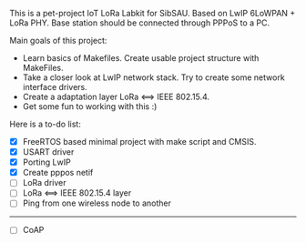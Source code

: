 This is a pet-project IoT LoRa Labkit for SibSAU. 
Based on LwIP 6LoWPAN + LoRa PHY.
Base station should be connected through PPPoS to a PC.

Main goals of this project:
- Learn basics of Makefiles. Create usable project structure with MakeFiles.
- Take a closer look at LwIP network stack. Try to create some network interface drivers.
- Create a adaptation layer LoRa <==> IEEE 802.15.4.
- Get some fun to working with this :)

Here is a to-do list:
- [x] FreeRTOS based minimal project with make script and CMSIS. 
- [x] USART driver
- [x] Porting LwIP 
- [x] Create pppos netif
- [ ] LoRa driver
- [ ] LoRa <==> IEEE 802.15.4 layer
- [ ] Ping from one wireless node to another
---------------------------------
- [ ] CoAP
      

 
